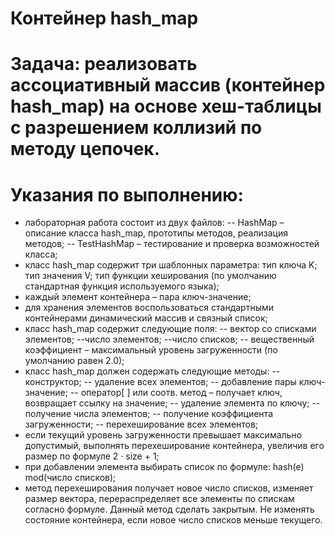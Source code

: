 # Контейнер hash_map

# Задача: реализовать ассоциативный массив (контейнер hash_map) на основе хеш-таблицы с разрешением коллизий по методу цепочек.

# Указания по выполнению:
- лабораторная работа состоит из двух файлов:
  -- HashMap – описание класса hash_map, прототипы методов, реализация
методов;
  -- TestHashMap – тестирование и проверка возможностей класса;
- класс hash_map содержит три шаблонных параметра: тип ключа K; тип значения V; тип функции хеширования (по умолчанию стандартная функция используемого языка);
- каждый элемент контейнера – пара ключ-значение;
- для хранения элементов воспользоваться стандартными контейнерами динамический массив и связный список;
- класс hash_map содержит следующие поля:
  -- вектор со списками элементов;
  --число элементов;
  --число списков;
  -- вещественный коэффициент – максимальный уровень загруженности (по умолчанию равен 2.0);
- класс hash_map должен содержать следующие методы:
  -- конструктор;
  -- удаление всех элементов;
  -- добавление пары ключ-значение;
  -- оператор[ ] или соотв. метод – получает ключ, возвращает ссылку на значение;
  -- удаление элемента по ключу;
  -- получение числа элементов;
  -- получение коэффициента загруженности;
  -- перехеширование всех элементов;
- если текущий уровень загруженности превышает максимально допустимый, выполнять перехеширование контейнера, увеличив его размер по формуле 2 · size + 1;
- при добавлении элемента выбирать список по формуле: hash(e) mod(число списков);
- метод перехеширования получает новое число списков, изменяет размер вектора, перераспределяет все элементы по спискам согласно формуле. Данный метод сделать закрытым. Не изменять состояние контейнера, если новое число списков меньше текущего.
  

